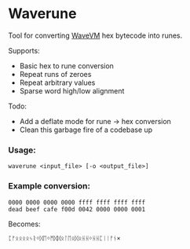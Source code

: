 # Waverune
Tool for converting [WaveVM](https://github.com/Meisaka/MeiVM2/) hex bytecode into runes.

Supports:
- Basic hex to rune conversion
- Repeat runs of zeroes
- Repeat arbitrary values
- Sparse word high/low alignment

Todo:
- Add a deflate mode for rune -> hex conversion
- Clean this garbage fire of a codebase up

### Usage:
`waverune <input_file> [-o <output_file>]`

### Example conversion:

```
0000 0000 0000 0000 ffff ffff ffff ffff
dead beef cafe f00d 0042 0000 0000 0001
```
Becomes:
```
ᛈᚠᛟᛟᛟᛟᛃᚱᛜᛞᛖᛜᛗᛞᛞᛟᛚᛖᛟᛞᛟᚺᚺᛜᚺᚺᛈᛁᛁᚠᚾ×
```